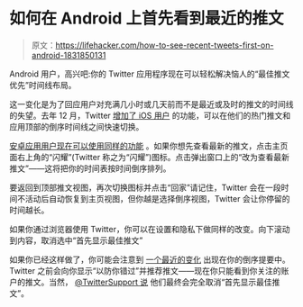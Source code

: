 # 如何在 Android 上首先看到最近的推文

> 原文：<https://lifehacker.com/how-to-see-recent-tweets-first-on-android-1831850131>

Android 用户，高兴吧:你的 Twitter 应用程序现在可以轻松解决恼人的“最佳推文优先”时间线布局。



这一变化是为了回应用户对充满几小时或几天前而不是最近或及时的推文的时间线的失望。去年 12 月，Twitter [增加了 iOS 用户](https://lifehacker.com/how-to-quickly-switch-your-twitter-timeline-to-chronolo-1831204218) 的功能，可以在他们的热门推文和应用顶部的倒序时间线之间快速切换。

[安卓应用用户现在可以使用同样的功能](https://twitter.com/Twitter/status/1085265146644058112) 。如果你想先查看最新的推文，点击主页面右上角的“闪耀”(Twitter 称之为“闪耀”)图标。点击弹出窗口上的“改为查看最新推文”——这将把你的时间表按时间倒序排列。

要返回到顶部推文视图，再次切换图标并点击“回家”请记住，Twitter 会在一段时间不活动后自动恢复到主页视图，但你越是选择倒序视图，Twitter 会让你停留的时间越长。

如果你通过浏览器使用 Twitter，你可以在设置和隐私下做同样的改变。向下滚动到内容，取消选中“首先显示最佳推文”

如果你已经这样做了，你可能会注意到 [一个最近的变化](https://twitter.com/TwitterSupport/status/1075506037296222208) 出现在你的倒序提要中。Twitter 之前会向你显示“以防你错过”并推荐推文——现在你只能看到你关注的账户的推文。当然， [@TwitterSupport 说](https://twitter.com/TwitterSupport/status/1075506038848204800) 他们最终会完全取消“首先显示最佳推文”。